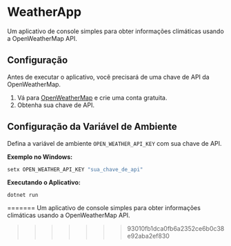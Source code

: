 # WeatherApp

Um aplicativo de console simples para obter informações climáticas usando a OpenWeatherMap API.

## Configuração

Antes de executar o aplicativo, você precisará de uma chave de API da OpenWeatherMap.

1. Vá para [OpenWeatherMap](https://openweathermap.org/api) e crie uma conta gratuita.
2. Obtenha sua chave de API.

## Configuração da Variável de Ambiente

Defina a variável de ambiente `OPEN_WEATHER_API_KEY` com sua chave de API.

**Exemplo no Windows:**

```powershell
setx OPEN_WEATHER_API_KEY "sua_chave_de_api"
```

**Executando o Aplicativo:**

```No Terminal
dotnet run
```

=======
Um aplicativo de console simples para obter informações climáticas usando a OpenWeatherMap API.

> > > > > > > 93010fb1dca0fb6a2352ce6b0c38e92aba2ef830
